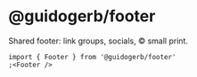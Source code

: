 # @guidogerb/footer

Shared footer: link groups, socials, © small print.

```tsx
import { Footer } from '@guidogerb/footer'
;<Footer />
```
